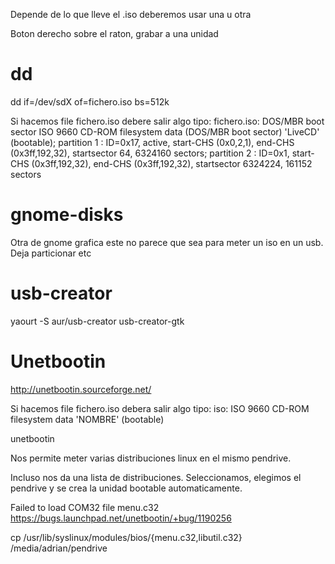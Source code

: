 Depende de lo que lleve el .iso deberemos usar una u otra

Boton derecho sobre el raton, grabar a una unidad

# dd
dd if=/dev/sdX of=fichero.iso bs=512k

Si hacemos file fichero.iso debere salir algo tipo:
fichero.iso: DOS/MBR boot sector ISO 9660 CD-ROM filesystem data (DOS/MBR boot sector) 'LiveCD' (bootable); partition 1 : ID=0x17, active, start-CHS (0x0,2,1), end-CHS (0x3ff,192,32), startsector 64, 6324160 sectors; partition 2 : ID=0x1, start-CHS (0x3ff,192,32), end-CHS (0x3ff,192,32), startsector 6324224, 161152 sectors


# gnome-disks
Otra de gnome grafica
este no parece que sea para meter un iso en un usb. Deja particionar etc

# usb-creator
yaourt -S aur/usb-creator
usb-creator-gtk


# Unetbootin
http://unetbootin.sourceforge.net/

Si hacemos file fichero.iso debera salir algo tipo:
iso: ISO 9660 CD-ROM filesystem data 'NOMBRE' (bootable)


unetbootin

Nos permite meter varias distribuciones linux en el mismo pendrive.

Incluso nos da una lista de distribuciones. Seleccionamos, elegimos el pendrive y se crea la unidad bootable automaticamente.


Failed to load COM32 file menu.c32
https://bugs.launchpad.net/unetbootin/+bug/1190256

cp /usr/lib/syslinux/modules/bios/{menu.c32,libutil.c32} /media/adrian/pendrive
